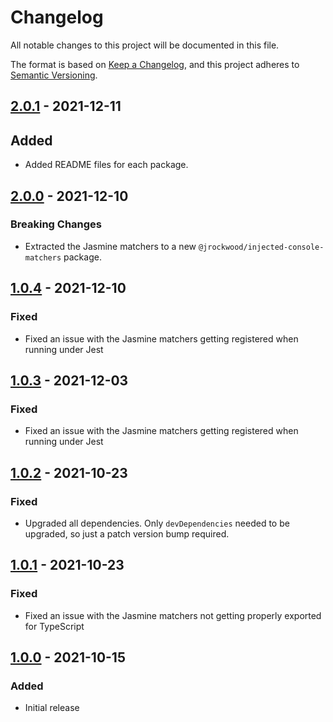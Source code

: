 # Changelog

All notable changes to this project will be documented in this file.

The format is based on [Keep a Changelog](https://keepachangelog.com/en/1.0.0/), and this project
adheres to [Semantic Versioning](https://semver.org/spec/v2.0.0.html).

## [2.0.1] - 2021-12-11

## Added

- Added README files for each package.

## [2.0.0] - 2021-12-10

### Breaking Changes

- Extracted the Jasmine matchers to a new `@jrockwood/injected-console-matchers` package.

## [1.0.4] - 2021-12-10

### Fixed

- Fixed an issue with the Jasmine matchers getting registered when running under Jest

## [1.0.3] - 2021-12-03

### Fixed

- Fixed an issue with the Jasmine matchers getting registered when running under Jest

## [1.0.2] - 2021-10-23

### Fixed

- Upgraded all dependencies. Only `devDependencies` needed to be upgraded, so just a patch version
  bump required.

## [1.0.1] - 2021-10-23

### Fixed

- Fixed an issue with the Jasmine matchers not getting properly exported for TypeScript

## [1.0.0] - 2021-10-15

### Added

- Initial release

[unreleased]: https://github.com/jrockwood/injected-console/compare/v2.0.1...HEAD
[2.0.1]: https://github.com/jrockwood/injected-console/compare/v2.0.0...v2.0.1
[2.0.0]: https://github.com/jrockwood/injected-console/compare/v1.0.4...v2.0.0
[1.0.4]: https://github.com/jrockwood/injected-console/compare/v1.0.3...v1.0.4
[1.0.3]: https://github.com/jrockwood/injected-console/compare/v1.0.2...v1.0.3
[1.0.2]: https://github.com/jrockwood/injected-console/compare/v1.0.1...v1.0.2
[1.0.1]: https://github.com/jrockwood/injected-console/compare/v1.0.0...v1.0.1
[1.0.0]: https://github.com/jrockwood/injected-console/releases/tag/v1.0.0

